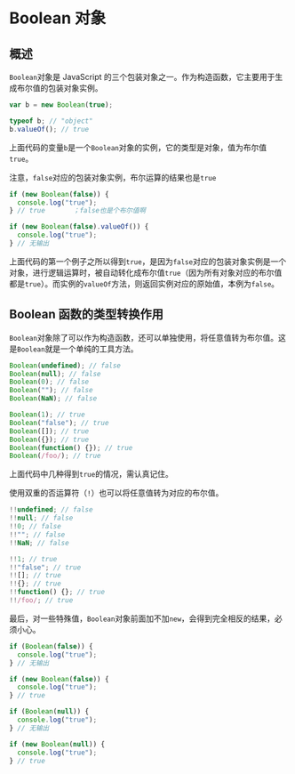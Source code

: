 # Boolean 对象

## 概述

`Boolean`对象是 JavaScript 的三个包装对象之一。作为构造函数，它主要用于生成布尔值的包装对象实例。

```js
var b = new Boolean(true);

typeof b; // "object"
b.valueOf(); // true
```

上面代码的变量`b`是一个`Boolean`对象的实例，它的类型是对象，值为布尔值`true`。

注意，`false`对应的包装对象实例，布尔运算的结果也是`true`

```js
if (new Boolean(false)) {
  console.log("true");
} // true		；false也是个布尔值啊

if (new Boolean(false).valueOf()) {
  console.log("true");
} // 无输出
```

上面代码的第一个例子之所以得到`true`，是因为`false`对应的包装对象实例是一个对象，进行逻辑运算时，被自动转化成布尔值`true`（因为所有对象对应的布尔值都是`true`）。而实例的`valueOf`方法，则返回实例对应的原始值，本例为`false`。

## Boolean 函数的类型转换作用

`Boolean`对象除了可以作为构造函数，还可以单独使用，将任意值转为布尔值。这是`Boolean`就是一个单纯的工具方法。

```js
Boolean(undefined); // false
Boolean(null); // false
Boolean(0); // false
Boolean(""); // false
Boolean(NaN); // false

Boolean(1); // true
Boolean("false"); // true
Boolean([]); // true
Boolean({}); // true
Boolean(function() {}); // true
Boolean(/foo/); // true
```

上面代码中几种得到`true`的情况，需认真记住。

使用双重的否运算符（`!`）也可以将任意值转为对应的布尔值。

```js
!!undefined; // false
!!null; // false
!!0; // false
!!""; // false
!!NaN; // false

!!1; // true
!!"false"; // true
!![]; // true
!!{}; // true
!!function() {}; // true
!!/foo/; // true
```

最后，对一些特殊值，`Boolean`对象前面加不加`new`，会得到完全相反的结果，必须小心。

```js
if (Boolean(false)) {
  console.log("true");
} // 无输出

if (new Boolean(false)) {
  console.log("true");
} // true

if (Boolean(null)) {
  console.log("true");
} // 无输出

if (new Boolean(null)) {
  console.log("true");
} // true
```
